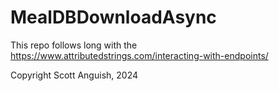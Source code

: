 # MealDBDownloadAsync
This repo follows long with the https://www.attributedstrings.com/interacting-with-endpoints/


Copyright Scott Anguish, 2024
